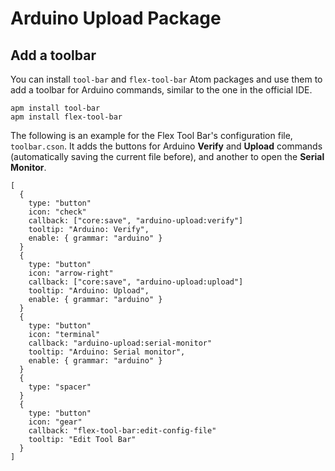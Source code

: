 # Arduino Upload Package

## Add a toolbar

You can install `tool-bar` and `flex-tool-bar` Atom packages and use them to add a toolbar for Arduino commands, similar to the one in the official IDE.

	apm install tool-bar
	apm install flex-tool-bar
	
The following is an example for the Flex Tool Bar's configuration file, `toolbar.cson`. It adds the buttons for Arduino **Verify** and **Upload** commands (automatically saving the current file before), and another to open the **Serial Monitor**.

	[
	  {
		type: "button"
		icon: "check"
		callback: ["core:save", "arduino-upload:verify"]
		tooltip: "Arduino: Verify",
		enable: { grammar: "arduino" }
	  }
	  {
		type: "button"
		icon: "arrow-right"
		callback: ["core:save", "arduino-upload:upload"]
		tooltip: "Arduino: Upload",
		enable: { grammar: "arduino" }
	  }
	  {
		type: "button"
		icon: "terminal"
		callback: "arduino-upload:serial-monitor"
		tooltip: "Arduino: Serial monitor",
		enable: { grammar: "arduino" }
	  }
	  {
		type: "spacer"
	  }
	  {
		type: "button"
		icon: "gear"
		callback: "flex-tool-bar:edit-config-file"
		tooltip: "Edit Tool Bar"
	  }
	]
